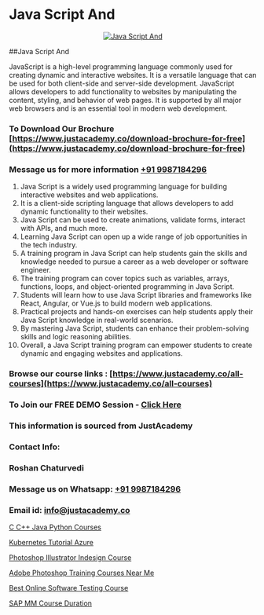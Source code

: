 # Java Script And

<p align="center">
  <a href="https://justacademy.co/course-detail/javascript-training">
    <img src="https://justacademy.co/storage2/course_image/1676636853_course_image.webp" alt="Java Script And">
  </a>
</p>
##Java Script And

JavaScript is a high-level programming language commonly used for creating dynamic and interactive websites. It is a versatile language that can be used for both client-side and server-side development. JavaScript allows developers to add functionality to websites by manipulating the content, styling, and behavior of web pages. It is supported by all major web browsers and is an essential tool in modern web development.
### To Download Our Brochure [https://www.justacademy.co/download-brochure-for-free](https://www.justacademy.co/download-brochure-for-free)
### Message us for more information [+91 9987184296](https://api.whatsapp.com/send?phone=919987184296)
1) Java Script is a widely used programming language for building interactive websites and web applications.
2) It is a client-side scripting language that allows developers to add dynamic functionality to their websites.
3) Java Script can be used to create animations, validate forms, interact with APIs, and much more.
4) Learning Java Script can open up a wide range of job opportunities in the tech industry.
5) A training program in Java Script can help students gain the skills and knowledge needed to pursue a career as a web developer or software engineer.
6) The training program can cover topics such as variables, arrays, functions, loops, and object-oriented programming in Java Script.
7) Students will learn how to use Java Script libraries and frameworks like React, Angular, or Vue.js to build modern web applications.
8) Practical projects and hands-on exercises can help students apply their Java Script knowledge in real-world scenarios.
9) By mastering Java Script, students can enhance their problem-solving skills and logic reasoning abilities.
10) Overall, a Java Script training program can empower students to create dynamic and engaging websites and applications.

### Browse our course links : [https://www.justacademy.co/all-courses](https://www.justacademy.co/all-courses) 
### To Join our FREE DEMO Session - [Click Here](https://www.justacademy.co/register-for-course-demo)


### This information is sourced from JustAcademy
### Contact Info:
### Roshan Chaturvedi
### Message us on Whatsapp: [+91 9987184296](https://api.whatsapp.com/send?phone=919987184296)
### Email id: [info@justacademy.co](mailto:info@justacademy.co)
                
[C C++ Java Python Courses](https://www.linkedin.com/pulse/c-java-python-courses-justacademy-thane-t3gpc/)

[Kubernetes Tutorial Azure](https://www.linkedin.com/pulse/kubernetes-tutorial-azure-justacademy-bay-area-f7ore?trackingId=LVkSanvfDA1qbgb84a6OLw%3D%3D&lipi=urn%3Ali%3Apage%3Ad_flagship3_company_admin%3BVfd8WVt8TwCvR4GLG%2BU4Hg%3D%3D)

[Photoshop Illustrator Indesign Course](https://medium.com/@mistersumit961/photoshop-illustrator-indesign-course-1a91a8684b31)

[Adobe Photoshop Training Courses Near Me](https://medium.com/@abhidnya.1068/adobe-photoshop-training-courses-near-me-fc41241f4702)

[Best Online Software Testing Course](https://justacademyin.github.io/justacademy/best-online-software-testing-course)

[SAP MM Course Duration](https://justacademyin.github.io/Articles/SAP-MM-Course-Duration)


